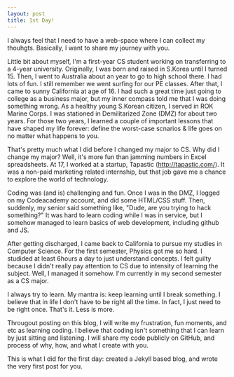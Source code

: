 ```yaml
---
layout: post
title: 1st Day!
---
```


I always feel that I need to have a web-space where I can collect my thouhgts. Basically, I want to share my journey with you. 

Little bit about myself, I'm a first-year CS student working on transferring to a 4-year university. Originally, I was born and raised in S.Korea until I turned 15. Then, I went to Australia about an year to go to high school there. I had lots of fun. I still remember we went surfing for our PE classes. After that, I came to sunny California at age of 16. I had such a great time just going to college as a business major, but my inner compass told me that I was doing something wrong. As a healthy young S.Korean citizen, I served in ROK Marine Corps. I was stationed in Demilitarized Zone (DMZ) for about two years. For those two years, I learned a couple of important lessons that have shaped my life forever: define the worst-case scnarios & life goes on no matter what happens to you. 

That's pretty much what I did before I changed my major to CS. Why did I change my major? Well, it's more fun than jamming numbers in Excel spreadsheets. At 17, I worked at a startup, Tapastic (http://tapastic.com/). It was a non-paid marketing related internship, but that job gave me a chance to explore the world of technology. 

Coding was (and is) challenging and fun. Once I was in the DMZ, I logged on my Codeacademy account, and did some HTML/CSS stuff. Then, suddenly, my senior said something like, "Dude, are you trying to hack something?" It was hard to learn coding while I was in service, but I somehow managed to learn basics of web development, including github and JS. 

After getting discharged, I came back to California to pursue my studies in Computer Science. For the first semester, Physics got me so hard. I studided at least 6hours a day to just understand concepts. I felt guilty because I didn't really pay attention to CS due to intensity of learning the subject. Well, I managed it somehow. I'm currently in my second semester as a CS major. 

I always try to learn. My mantra is: keep learning until I break something. I believe that in life I don't have to be right all the time. In fact, I just need to be right once. That's it. Less is more. 

Througout posting on this blog, I will write my frustration, fun moments, and etc as learning coding. I believe that coding isn't something that I can learn by just sitting and listening. I will share my code publicly on GitHub, and process of why, how, and what I create with you. 

This is what I did for the first day: created a Jekyll based blog, and wrote the very first post for you. 


